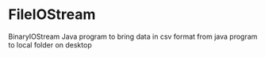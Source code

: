 # FileIOStream
BinaryIOStream Java program to bring data in csv format  from java program to local folder on desktop

